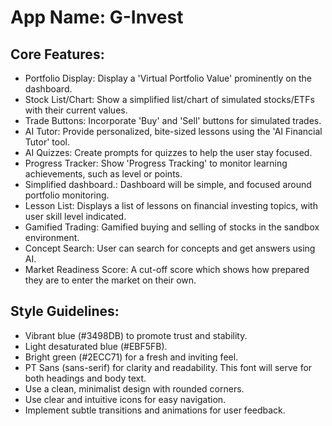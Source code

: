 # **App Name**: G-Invest

## Core Features:

- Portfolio Display: Display a 'Virtual Portfolio Value' prominently on the dashboard.
- Stock List/Chart: Show a simplified list/chart of simulated stocks/ETFs with their current values.
- Trade Buttons: Incorporate 'Buy' and 'Sell' buttons for simulated trades.
- AI Tutor: Provide personalized, bite-sized lessons using the 'AI Financial Tutor' tool.
- AI Quizzes: Create prompts for quizzes to help the user stay focused.
- Progress Tracker: Show 'Progress Tracking' to monitor learning achievements, such as level or points.
- Simplified dashboard.: Dashboard will be simple, and focused around portfolio monitoring.
- Lesson List: Displays a list of lessons on financial investing topics, with user skill level indicated.
- Gamified Trading: Gamified buying and selling of stocks in the sandbox environment.
- Concept Search: User can search for concepts and get answers using AI.
- Market Readiness Score: A cut-off score which shows how prepared they are to enter the market on their own.

## Style Guidelines:

- Vibrant blue (#3498DB) to promote trust and stability.
- Light desaturated blue (#EBF5FB).
- Bright green (#2ECC71) for a fresh and inviting feel.
- PT Sans (sans-serif) for clarity and readability. This font will serve for both headings and body text.
- Use a clean, minimalist design with rounded corners.
- Use clear and intuitive icons for easy navigation.
- Implement subtle transitions and animations for user feedback.
